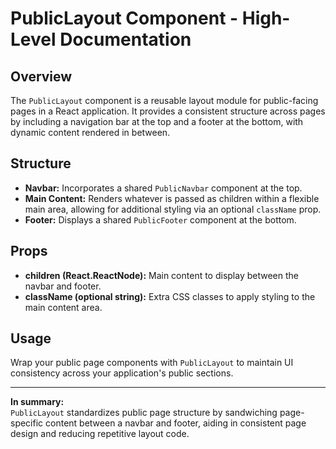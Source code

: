 # PublicLayout Component - High-Level Documentation

## Overview

The `PublicLayout` component is a reusable layout module for public-facing pages in a React application. It provides a consistent structure across pages by including a navigation bar at the top and a footer at the bottom, with dynamic content rendered in between.

## Structure

- **Navbar:** Incorporates a shared `PublicNavbar` component at the top.
- **Main Content:** Renders whatever is passed as children within a flexible main area, allowing for additional styling via an optional `className` prop.
- **Footer:** Displays a shared `PublicFooter` component at the bottom.

## Props

- **children (React.ReactNode):** Main content to display between the navbar and footer.
- **className (optional string):** Extra CSS classes to apply styling to the main content area.

## Usage

Wrap your public page components with `PublicLayout` to maintain UI consistency across your application's public sections.

---

**In summary:**  
`PublicLayout` standardizes public page structure by sandwiching page-specific content between a navbar and footer, aiding in consistent page design and reducing repetitive layout code.
